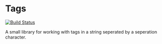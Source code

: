 # Tags

[![Build Status](https://travis-ci.org/0x434D53/tags.svg?branch=master)](https://travis-ci.org/0x434D53/tags)

A small library for working with tags in a string seperated by a seperation character.
